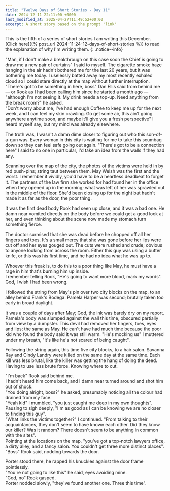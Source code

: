 ```yaml
---
title: "Twelve Days of Short Stories - Day 11"
date: 2024-12-11 22:11:00 +0000
last_modified_at: 2025-04-27T11:49:52+00:00
excerpt: A short story based on the prompt 'link'
---
```


This is the fifth of a series of short stories I am writing this December.\
[Click here]({% post_url 2024-11-24-12-days-of-short-stories %}) to read the explanation of why I'm writing them.
{: .notice--info}

"Man, if I don't make a breakthrough on this case soon the Chief is going to draw me a new pair of curtains" I said to myself.
The cigarette smoke haze hanging in the air hadn't bothered me for the last 20 years, but it was bothering me today.
I uselessly batted away my most recently exhaled cloud so I could stare directly at the map without further interruption.\
"There's got to be something in here, boss" Dan Ellis said from behind me &mdash; or Rook as I had been calling him since he started a month ago &mdash; "although I'm not seeing it. My drink needs a top-up. Need anything from the break room?" he asked.\
"Don't worry about me, I've had enough Coffee to keep me up for the next week, and I can feel my skin crawling. Go get some air, this ain't going anywhere anytime soon, and maybe it'll give you a fresh perspective" I heard myself say, but my mind was already elsewhere.

The truth was, I wasn't a damn dime closer to figuring out who this son-of-a-gun was.
Every woman in this city is waiting for me to take this scumbag down so they can feel safe going out again.
"There's got to be a connection here" I said to no one in particular, I'd take an idea from the walls if they had any.

Scanning over the map of the city, the photos of the victims were held in by red push-pins; string taut between them.
May Welsh was the first and the worst.
I remember it vividly, you'd have to be a heartless deadbeat to forget it.
The partners of the law firm she worked for had found her in the office when they opened up in the morning; what was left of her was sprawled out in the middle of the floor.
She'd been closing up for the night but hadn't made it as far as the door, the poor thing.

It was the first dead body Rook had seen up close, and it was a bad one.
He damn near vomited directly on the body before we could get a good look at her, and even thinking about the scene now made my stomach turn something fierce.

The doctor surmised that she was dead before he chopped off all her fingers and toes.
It's a small mercy that she was gone before her lips were cut off and her eyes gouged out.
The cuts were rushed and crude; obvious to anyone looking from across the room.
Either this guy was using a butter knife, or this was his first time, and he had no idea what he was up to.

Whoever this freak is, to do this to a poor thing like May, he must have a rage in him that's burning him up inside.\
I remember telling Rook, "He's going to want more blood, mark my words".\
God, I wish I had been wrong.

I followed the string from May's pin over two city blocks on the map, to an alley behind Frank's Bodega.
Pamela Harper was second; brutally taken too early in broad daylight.

It was a couple of days after May; God, the ink was barely dry on my report.
Pamela's body was slumped against the wall this time, obscured partially from view by a dumpster.
This devil had removed her fingers, toes, eyes and lips; the same as May.
He can't have had much time because the poor kid who found the body said it was still warm.
"He's mocking us" I muttered under my breath, "it's like he's not scared of being caught".

Following the string again, this time five city blocks, to a hair salon.
Savanna Ray and Cindy Landry were killed on the same day at the same time.
Each kill was less brutal, like the killer was getting the hang of doing the deed.
Having to use less brute force.
Knowing where to cut.

"I'm back" Rook said behind me.\
I hadn't heard him come back, and I damn near turned around and shot him out of shock.\
"You doing alright, boss?" he asked, presumably noticing all the colour had drained from my face.\
"Yeah kid" I mumbled, "you just caught me deep in my own thoughts".\
Pausing to sigh deeply, "I'm as good as I can be knowing we are no closer to finding this guy".\
"What links the victims together?" I continued.
"From talking to their acquaintances, they don't seem to have known each other.
Did they know our killer?
Was it random?
There doesn't seem to be anything in common with the sites".\
Pointing at the locations on the map, "you've got a top-notch lawyers office, a dirty alley, and a fancy salon. You couldn't get three more distinct places".\
"Boss" Rook said, nodding towards the door.

Porter stood there, he rapped his knuckles against the door frame pointlessly.\
"You're not going to like this" he said, eyes avoiding mine.\
"God, no" Rook gasped.\
Porter nodded slowly, "they've found another one. Three this time".
